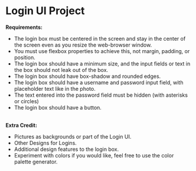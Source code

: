 # Login UI Project

**Requirements:**
- The login box must be centered in the screen and stay in the center of the screen even as you resize the web-browser window.
- You must use flexbox properties to achieve this, not margin, padding, or position.
- The login box should have a minimum size, and the input fields or text in the box should not leak out of the box.
- The login box should have box-shadow and rounded edges.
- The login box should have a username and password input field, with placeholder text like in the photo.
- The text entered into the password field must be hidden (with asterisks or circles)
- The login box should have a button. <br><br>

**Extra Credit:**
- Pictures as backgrounds or part of the Login UI.
- Other Designs for Logins.
- Additional design features to the login box.
- Experiment with colors if you would like, feel free to use the color palette generator.